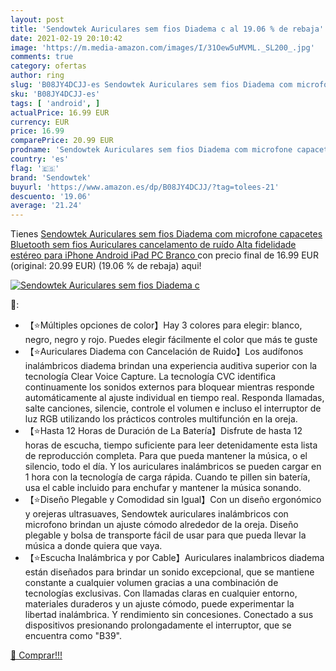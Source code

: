 ```yaml
---
layout: post
title: 'Sendowtek Auriculares sem fios Diadema c al 19.06 % de rebaja'
date: 2021-02-19 20:10:42
image: 'https://m.media-amazon.com/images/I/31Oew5uMVML._SL200_.jpg'
comments: true
category: ofertas
author: ring
slug: 'B08JY4DCJJ-es Sendowtek Auriculares sem fios Diadema com microfone...'
sku: 'B08JY4DCJJ-es'
tags: [ 'android', ]
actualPrice: 16.99 EUR
currency: EUR
price: 16.99
comparePrice: 20.99 EUR
prodname: 'Sendowtek Auriculares sem fios Diadema com microfone capacetes Bluetooth sem fios Auriculares cancelamento de ruído Alta fidelidade estéreo para iPhone Android iPad PC  Branco '
country: 'es'
flag: '🇪🇸'
brand: 'Sendowtek'
buyurl: 'https://www.amazon.es/dp/B08JY4DCJJ/?tag=tolees-21'
descuento: '19.06'
average: '21.24'
---
```


Tienes [Sendowtek Auriculares sem fios Diadema com microfone capacetes Bluetooth sem fios Auriculares cancelamento de ruído Alta fidelidade estéreo para iPhone Android iPad PC  Branco ](https://www.amazon.es/dp/B08JY4DCJJ/?tag=tolees-21) con precio final de  16.99 EUR (original: 20.99 EUR) (19.06 %  de rebaja) aqui!

[![Sendowtek Auriculares sem fios Diadema c](https://m.media-amazon.com/images/I/31Oew5uMVML._SL200_.jpg)](https://www.amazon.es/dp/B08JY4DCJJ/?tag=tolees-21)

🔎:

- 【⭐Múltiples opciones de color】Hay 3 colores para elegir: blanco, negro, negro y rojo. Puedes elegir fácilmente el color que más te guste
- 【⭐Auriculares Diadema con Cancelación de Ruido】Los audífonos inalámbricos diadema brindan una experiencia auditiva superior con la tecnología Clear Voice Capture. La tecnología CVC identifica continuamente los sonidos externos para bloquear mientras responde automáticamente al ajuste individual en tiempo real. Responda llamadas, salte canciones, silencie, controle el volumen e incluso el interruptor de luz RGB utilizando los prácticos controles multifunción en la oreja.
- 【⭐Hasta 12 Horas de Duración de La Batería】Disfrute de hasta 12 horas de escucha, tiempo suficiente para leer detenidamente esta lista de reproducción completa. Para que pueda mantener la música, o el silencio, todo el día. Y los auriculares inalámbricos se pueden cargar en 1 hora con la tecnología de carga rápida. Cuando te pillen sin batería, usa el cable incluido para enchufar y mantener la música sonando.
- 【⭐Diseño Plegable y Comodidad sin Igual】Con un diseño ergonómico y orejeras ultrasuaves, Sendowtek auriculares inalámbricos con microfono brindan un ajuste cómodo alrededor de la oreja. Diseño plegable y bolsa de transporte fácil de usar para que pueda llevar la música a donde quiera que vaya.
- 【⭐Escucha Inalámbrica y por Cable】Auriculares inalambricos diadema están diseñados para brindar un sonido excepcional, que se mantiene constante a cualquier volumen gracias a una combinación de tecnologías exclusivas. Con llamadas claras en cualquier entorno, materiales duraderos y un ajuste cómodo, puede experimentar la libertad inalámbrica. Y rendimiento sin concesiones. Conectado a sus dispositivos presionando prolongadamente el interruptor, que se encuentra como "B39".

[🛒 Comprar!!!](https://www.amazon.es/dp/B08JY4DCJJ/?tag=tolees-21)
